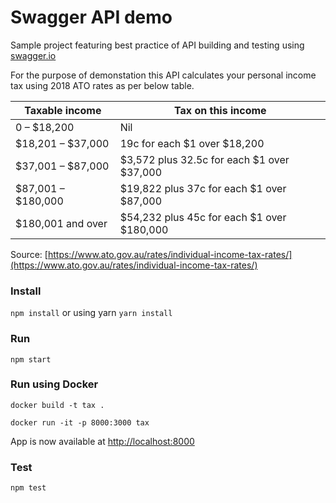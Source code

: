 # Swagger API demo
Sample project featuring best practice of API building and testing using [swagger.io](https://swagger/io)  

For the purpose of demonstation this API calculates your personal income tax using 2018 ATO rates as per below table.  

| Taxable income     | Tax on this income                         |
|--------------------|--------------------------------------------|
| 0 – $18,200        | Nil                                        |
| $18,201 – $37,000  | 19c for each $1 over $18,200               |
| $37,001 – $87,000  | $3,572 plus 32.5c for each $1 over $37,000 |
| $87,001 – $180,000 | $19,822 plus 37c for each $1 over $87,000  |
| $180,001 and over  | $54,232 plus 45c for each $1 over $180,000 |

Source: [https://www.ato.gov.au/rates/individual-income-tax-rates/](https://www.ato.gov.au/rates/individual-income-tax-rates/)

### Install
 `npm install` or using yarn `yarn install`
 
### Run  
`npm start`

### Run using Docker
`docker build -t tax .`  

`docker run -it -p 8000:3000 tax`  

App is now available at [http://localhost:8000](http://localhost:8000)

### Test
`npm test`
